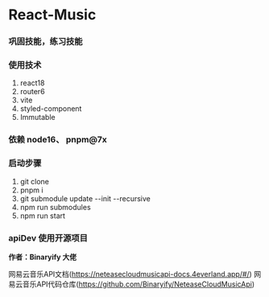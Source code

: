 # React-Music
### 巩固技能，练习技能
### 使用技术 
1. react18
2. router6
3. vite
4. styled-component
5. Immutable


### 依赖 node16、 pnpm@7x

### 启动步骤
1. git clone
2. pnpm i
3. git submodule update --init --recursive
4. npm run submodules
5. npm run start

### apiDev 使用开源项目
**作者：Binaryify 大佬**

网易云音乐API文档(https://neteasecloudmusicapi-docs.4everland.app/#/)
网易云音乐API代码仓库(https://github.com/Binaryify/NeteaseCloudMusicApi)
